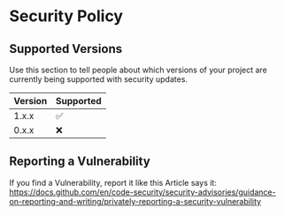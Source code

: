 # Security Policy

## Supported Versions

Use this section to tell people about which versions of your project are
currently being supported with security updates.

| Version | Supported          |
| ------- | ------------------ |
| 1.x.x   | :white_check_mark: |
| 0.x.x   | :x:                |

## Reporting a Vulnerability

If you find a Vulnerability, report it like this Article says it: https://docs.github.com/en/code-security/security-advisories/guidance-on-reporting-and-writing/privately-reporting-a-security-vulnerability
